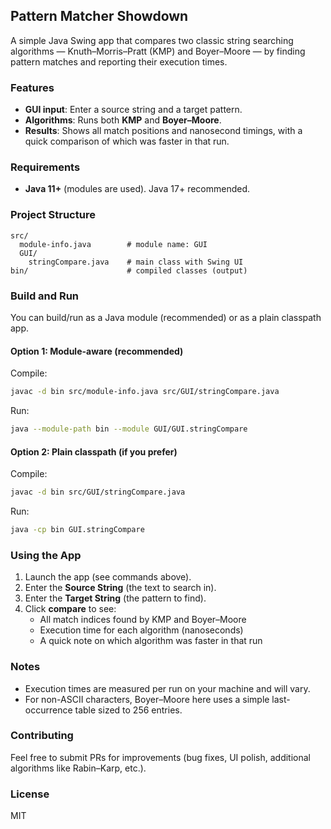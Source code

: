 ## Pattern Matcher Showdown

A simple Java Swing app that compares two classic string searching algorithms — Knuth–Morris–Pratt (KMP) and Boyer–Moore — by finding pattern matches and reporting their execution times.

### Features
- **GUI input**: Enter a source string and a target pattern.
- **Algorithms**: Runs both **KMP** and **Boyer–Moore**.
- **Results**: Shows all match positions and nanosecond timings, with a quick comparison of which was faster in that run.

### Requirements
- **Java 11+** (modules are used). Java 17+ recommended.

### Project Structure
```
src/
  module-info.java        # module name: GUI
  GUI/
    stringCompare.java    # main class with Swing UI
bin/                      # compiled classes (output)
```

### Build and Run
You can build/run as a Java module (recommended) or as a plain classpath app.

#### Option 1: Module-aware (recommended)
Compile:
```bash
javac -d bin src/module-info.java src/GUI/stringCompare.java
```

Run:
```bash
java --module-path bin --module GUI/GUI.stringCompare
```

#### Option 2: Plain classpath (if you prefer)
Compile:
```bash
javac -d bin src/GUI/stringCompare.java
```

Run:
```bash
java -cp bin GUI.stringCompare
```

### Using the App
1. Launch the app (see commands above).
2. Enter the **Source String** (the text to search in).
3. Enter the **Target String** (the pattern to find).
4. Click **compare** to see:
   - All match indices found by KMP and Boyer–Moore
   - Execution time for each algorithm (nanoseconds)
   - A quick note on which algorithm was faster in that run

### Notes
- Execution times are measured per run on your machine and will vary.
- For non-ASCII characters, Boyer–Moore here uses a simple last-occurrence table sized to 256 entries.

### Contributing
Feel free to submit PRs for improvements (bug fixes, UI polish, additional algorithms like Rabin–Karp, etc.).

### License
MIT
